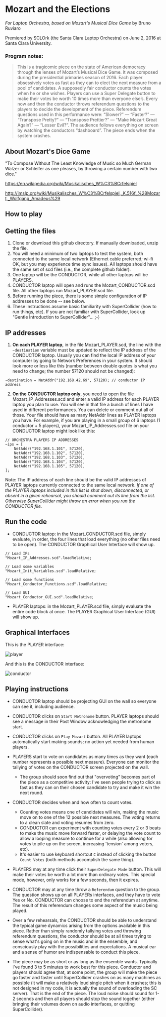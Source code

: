 # Mozart and the Elections
*For Laptop Orchestra, based on Mozart's Musical Dice Game*
by Bruno Ruviaro

Premiered by SCLOrk (the Santa Clara Laptop Orchestra) on June 2, 2016 at Santa Clara University.

### Program notes:

> This is a tragicomic piece on the state of American democracy through the lenses of Mozart’s Musical Dice Game. It was composed during the presidential primaries season of 2016. Each player obsessively votes as fast as they can to elect the next measure from a pool of candidates. A supposedly fair conductor counts the votes when he or she wishes. Players can use a Super Delegate button to make their votes be worth 10 times more than everyone else’s. Every now and then the conductor throws referendum questions to the players to decide the development of the piece. Referendum questions used in this performance were: “Slower?” — “Faster?” — “Transpose Pretty?” — “Transpose Prettier?” — “Make Mozart Great Again?” — “Lesser Evil?”. The audience follows everything on screen by watching the conductors “dashboard”. The piece ends when the system crashes.

## About Mozart's Dice Game

"To Compose Without The Least Knowledge of Music so Much German Walzer or Schleifer as one pleases, by throwing a certain number with two dice."

https://en.wikipedia.org/wiki/Musikalisches_W%C3%BCrfelspiel

http://imslp.org/wiki/Musikalisches_W%C3%BCrfelspiel,_K.516f_%28Mozart,_Wolfgang_Amadeus%29

## How to play

## Getting the files
1. Clone or download this github directory. If manually downloaded, unzip the file.
2. You will need a minimum of two laptops to test the system, both connected to the same local network (Ethernet cable preferred; wi-fi OK, but you may experience time sync issues). All laptops should have the same set of scd files (i.e., the complete github folder).
3. One laptop will be the CONDUCTOR, while all other laptops will be PLAYERS.
4. CONDUCTOR laptop will open and runs the Mozart_CONDUCTOR.scd file. All other laptops run Mozart_PLAYER.scd file.
5. Before running the piece, there is some simple configuration of IP addresses to be done -- see below.
6. These instructions assume basic familiarity with SuperCollider (how to run things, etc). If you are not familiar with SuperCollider, look up "Gentle Introduction to SuperCollider"... ;-)

## IP addresses

1. **On each PLAYER laptop**, in the file Mozart_PLAYER.scd, the line with the `~destination` variable must be updated to reflect the IP address of the CONDUCTOR laptop. Usually you can find the local IP address of your computer by going to Network Preferences in your system. It should look more or less like this (number between double quotes is what you need to change; the number 57120 should not be changed):
```
~destination = NetAddr("192.168.42.69", 57120); // conductor IP address
```
2. **On the CONDUCTOR laptop only**, you need to open the file Mozart_IP_Addresses.scd and enter a valid IP address for each PLAYER laptop you plan to use. You will see in that file a bunch of lines I have used in different performances. You can delete or comment out all of those. Your file should have as many NetAddr lines as PLAYER laptops you have. For example, if you are playing in a small group of 6 laptops (1 conductor + 5 players), your Mozart_IP_Addresses.scd file on your CONDUCTOR laptop might look like this:
```
// ORCHESTRA PLAYERS IP ADDRESSES
~ips = [
	NetAddr("192.168.1.101", 57120),  
  	NetAddr("192.168.1.102", 57120),
	NetAddr("192.168.1.103", 57120),
	NetAddr("192.168.1.104", 57120), 
	NetAddr("192.168.1.105", 57120), 
];
```
Note: The IP address of each line should be the valid IP addresses of PLAYER laptops currently connected to the same local network. *If one of the PLAYER laptops included in this list is shut down, disconnected, or absent in a given rehearsal, you should comment out its line from the list. Otherwise SuperCollider might throw an error when you run the CONDUCTOR file.*

## Run the code
* CONDUCTOR laptop: in the Mozart_CONDUCTOR.scd file, simply evaluate, in order, the four lines that load everything (no other files need to be open). The CONDUCTOR Graphical User Interface will show up.
```
// Load IPs
"Mozart_IP_Addresses.scd".loadRelative;

// Load some variables
"Mozart_Init_Variables.scd".loadRelative;

// Load some functions
"Mozart_Conductor_Functions.scd".loadRelative;

// Load GUI
"Mozart_Conductor_GUI.scd".loadRelative;
```
* PLAYER laptops: in the Mozart_PLAYER.scd file, simply evaluate the entire code block at once. The PLAYER Graphical User Interface (GUI) will show up.

## Graphical Interfaces

This is the PLAYER interface:

![player](https://user-images.githubusercontent.com/4010596/27749992-cc0d6270-5d8a-11e7-8390-51f4e1bc390c.png)

And this is the CONDUCTOR interface:

![conductor](https://user-images.githubusercontent.com/4010596/27750032-e85242d4-5d8a-11e7-96d1-80486faaa7ee.png)

## Playing instructions
* CONDUCTOR laptop should be projecting GUI on the wall so everyone can see it, including audience.

* CONDUCTOR clicks on `Start Metronome` button. PLAYER laptops should see a message in their Post Window acknowledging the metronome start.

* CONDUCTOR clicks on `Play Mozart` button. All PLAYER laptops automatically start making sounds; no action yet needed from human players.

* PLAYERS start to vote on candidates as many times as they want (each number represents a possible next measure). Everyone can monitor the tallying of votes on the CONDUCTOR screen projected on the wall.
    * The group should soon find out that "overvoting" becomes part of the piece as a competitive activity: I've seen people trying to click as fast as they can on their chosen candidate to try and make it win the next round.
* CONDUCTOR decides when and how often to count votes.
    * Counting votes means one of candidates will win, making the music move on to one of the 12 possible next measures. The voting returns to a clean slate and voting resumes from zero.
    * CONDUCTOR can experiment with counting votes every 2 or 3 beats to make the music move forward faster, or delaying the vote count to allow a looping measure to continue for a while (also allowing for votes to pile up on the screen, increasing 'tension' among voters, etc).
    * It's easier to use keyboard shortcut `C` instead of clicking the button `Count Votes` (both methods accomplish the same thing).

* PLAYERS may at any time click their `SuperDelegate Mode` button. This will make their votes be worth a lot more than ordinary votes. This special mode, however, only works for a few seconds, then it expires.

* CONDUCTOR may at any time throw a `Referendum` question to the group. The question shows up on all PLAYERs interfaces, and they have to vote Yes or No. CONDUCTOR can choose to end the referendum at anytime. The result of this referendum changes some aspect of the music being played.

* Over a few rehearsals, the CONDUCTOR should be able to understand the typical game dynamics arising from the options available in this piece. Rather than simply randomly tallying votes and throwing referendum questions, the conductor should be at all times trying to sense what's going on in the music and in the ensemble, and consciously play with the possibilities and expectations. A musical ear and a sense of humor are indispensable to conduct this piece.

* The piece may be as short or as long as the ensemble wants. Typically I've found 3 to 5 minutes to work best for this piece. Conductor and players should agree that, at some point, the group will make the piece go faster and faster until SuperCollider crashes on as many machines as possible (it will make a relatively loud single pitch when it crashes; this is not designed in my code, it is actually the sound of overloading the SC server). That is the end of the piece. The loud noise should sound for 1-2 seconds and then all players should stop the sound together (either bringing their volumes down on audio interfaces, or quitting SuperCollider).





